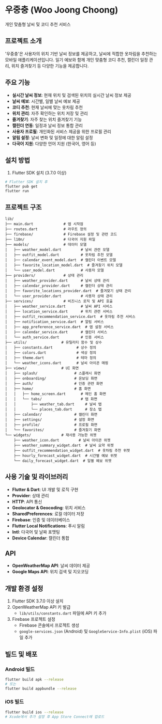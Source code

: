 # 우중충 (Woo Joong Choong)

개인 맞춤형 날씨 및 코디 추천 서비스

## 프로젝트 소개

'우중충'은 사용자의 위치 기반 날씨 정보를 제공하고, 날씨에 적합한 옷차림을 추천하는 모바일 애플리케이션입니다. 일기 예보와 함께 개인 맞춤형 코디 추천, 캘린더 일정 관리, 위치 즐겨찾기 등 다양한 기능을 제공합니다.

## 주요 기능

- **실시간 날씨 정보**: 현재 위치 및 검색된 위치의 실시간 날씨 정보 제공
- **날씨 예보**: 시간별, 일별 날씨 예보 제공
- **코디 추천**: 현재 날씨에 맞는 옷차림 추천
- **위치 관리**: 자주 확인하는 위치 저장 및 관리
- **즐겨찾기**: 자주 찾는 위치 즐겨찾기 기능
- **캘린더 연동**: 일정과 날씨 정보 통합 관리
- **사용자 프로필**: 개인화된 서비스 제공을 위한 프로필 관리
- **알림 설정**: 날씨 변화 및 일정에 대한 알림 설정
- **다국어 지원**: 다양한 언어 지원 (한국어, 영어 등)

## 설치 방법

1. Flutter SDK 설치 (3.7.0 이상)

```bash
# Flutter SDK 설치 후
flutter pub get
flutter run
```

## 프로젝트 구조

```
lib/
├── main.dart              # 앱 시작점
├── routes.dart            # 라우트 정의
├── firebase/              # Firebase 설정 및 관련 코드
├── l10n/                  # 다국어 지원 파일
├── models/                # 데이터 모델
│   ├── weather_model.dart         # 날씨 관련 모델
│   ├── outfit_model.dart          # 옷차림 추천 모델
│   ├── calendar_event_model.dart  # 캘린더 이벤트 모델
│   ├── favorite_location_model.dart  # 즐겨찾기 위치 모델
│   └── user_model.dart            # 사용자 모델
├── providers/             # 상태 관리
│   ├── weather_provider.dart      # 날씨 상태 관리
│   ├── calendar_provider.dart     # 캘린더 상태 관리
│   ├── favorite_locations_provider.dart  # 즐겨찾기 상태 관리
│   └── user_provider.dart         # 사용자 상태 관리
├── services/              # 비즈니스 로직 및 API 호출
│   ├── weather_service.dart       # 날씨 API 서비스
│   ├── location_service.dart      # 위치 관련 서비스
│   ├── outfit_recommendation_service.dart  # 옷차림 추천 서비스
│   ├── notification_service.dart  # 알림 서비스
│   ├── app_preference_service.dart  # 앱 설정 서비스
│   ├── calendar_service.dart      # 캘린더 서비스
│   └── auth_service.dart          # 인증 서비스
├── utils/                # 유틸리티 함수 및 상수
│   ├── constants.dart           # 상수 정의
│   ├── colors.dart              # 색상 정의
│   ├── theme.dart               # 테마 정의
│   └── weather_icons.dart       # 날씨 아이콘 매핑
├── views/                # UI 화면
│   ├── splash/                 # 스플래시 화면
│   ├── onboarding/             # 온보딩 화면
│   ├── auth/                   # 인증 관련 화면
│   ├── home/                   # 홈 화면
│   │   ├── home_screen.dart       # 메인 홈 화면
│   │   └── tabs/                  # 탭 화면
│   │       ├── weather_tab.dart     # 날씨 탭
│   │       └── places_tab.dart      # 장소 탭
│   ├── calendar/               # 캘린더 화면
│   ├── settings/               # 설정 화면
│   ├── profile/                # 프로필 화면
│   └── favorites/              # 즐겨찾기 화면
└── widgets/              # 재사용 가능한 위젯
    ├── weather_icon.dart         # 날씨 아이콘 위젯
    ├── weather_summary_widget.dart  # 날씨 요약 위젯
    ├── outfit_recommendation_widget.dart  # 옷차림 추천 위젯
    ├── hourly_forecast_widget.dart  # 시간별 예보 위젯
    └── daily_forecast_widget.dart  # 일별 예보 위젯
```

## 사용 기술 및 라이브러리

- **Flutter & Dart**: UI 개발 및 로직 구현
- **Provider**: 상태 관리
- **HTTP**: API 통신
- **Geolocator & Geocoding**: 위치 서비스
- **SharedPreferences**: 로컬 데이터 저장
- **Firebase**: 인증 및 데이터베이스
- **Flutter Local Notifications**: 푸시 알림
- **Intl**: 다국어 및 날짜 포맷팅
- **Device Calendar**: 캘린더 통합

## API

- **OpenWeatherMap API**: 날씨 데이터 제공
- **Google Maps API**: 위치 검색 및 지오코딩

## 개발 환경 설정

1. Flutter SDK 3.7.0 이상 설치
2. OpenWeatherMap API 키 발급
   - `lib/utils/constants.dart` 파일에 API 키 추가
3. Firebase 프로젝트 설정
   - Firebase 콘솔에서 프로젝트 생성
   - `google-services.json` (Android) 및 `GoogleService-Info.plist` (iOS) 파일 추가

## 빌드 및 배포

### Android 빌드

```bash
flutter build apk --release
# 또는
flutter build appbundle --release
```

### iOS 빌드

```bash
flutter build ios --release
# Xcode에서 추가 설정 후 App Store Connect에 업로드
```
